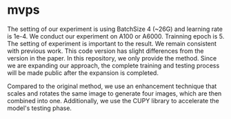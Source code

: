 # mvps
The setting of our experiment is using BatchSize 4 (~26G) and learning rate is 1e-4. We conduct our experiment on A100 or A6000. Trainning epoch is 5. The setting of experiment is important to the result.  We remain consistent with previous work. This code version has slight differences from the version in the paper. In this repository, we only provide the method. Since we are expanding our approach, the complete training and testing process will be made public after the expansion is completed.

Compared to the original method, we use an enhancement technique that scales and rotates the same image to generate four images, which are then combined into one. Additionally, we use the CUPY library to accelerate the model's testing phase.








